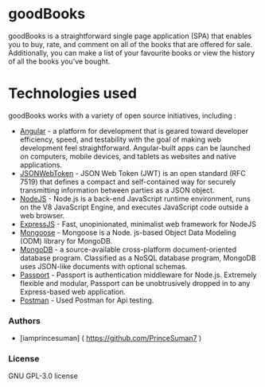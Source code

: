 # goodBooks

goodBooks is a straightforward single page application (SPA) that enables you to buy, rate, and comment on all of the books that are offered for sale. Additionally, you can make a list of your favourite books or view the history of all the books you've bought.

# Technologies used

goodBooks works with a variety of open source initiatives, including : 
* [Angular](https://angular.io) - a platform for development that is geared toward developer efficiency, speed, and testability with the goal of making web development feel straightforward. Angular-built apps can be launched on computers, mobile devices, and tablets as websites and native applications.
* [JSONWebToken](https://jwt.io) - JSON Web Token (JWT) is an open standard (RFC 7519) that defines a compact and self-contained way for securely transmitting information between parties as a JSON object.
* [NodeJS](https://nodejs.org/en/) - Node.js is a back-end JavaScript runtime environment, runs on the V8 JavaScript Engine, and executes JavaScript code outside a web browser.
* [ExpressJS](https://expressjs.com) - Fast, unopinionated, minimalist web framework for NodeJS
* [Mongoose](http://mongoosejs.com/index.html) - Mongoose is a Node. js-based Object Data Modeling (ODM) library for MongoDB.
* [MongoDB](https://www.mongodb.com) -  a source-available cross-platform document-oriented database program. Classified as a NoSQL database program, MongoDB uses JSON-like documents with optional schemas.
* [Passport](https://www.passportjs.org/) - Passport is authentication middleware for Node.js. Extremely flexible and modular, Passport can be unobtrusively dropped in to any Express-based web application.
* [Postman](https://www.postman.com/) - Used Postman for Api testing.

### Authors

* [iamprincesuman] ( https://github.com/PrinceSuman7 )

### License

GNU GPL-3.0 license
